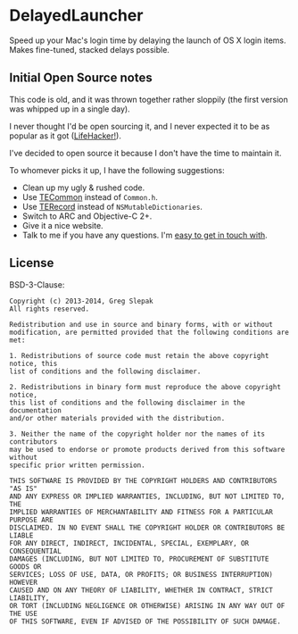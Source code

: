 # DelayedLauncher

Speed up your Mac's login time by delaying the launch of OS X login items. Makes fine-tuned, stacked delays possible.

## Initial Open Source notes

This code is old, and it was thrown together rather sloppily (the first version was whipped up in a single day).

I never thought I'd be open sourcing it, and I never expected it to be as popular as it got ([LifeHacker!](http://lifehacker.com/delayedlauncher-delays-the-startup-time-of-login-items-506597597)).

I've decided to open source it because I don't have the time to maintain it.

To whomever picks it up, I have the following suggestions:

- Clean up my ugly & rushed code.
- Use [TECommon](https://github.com/taoeffect/TECommon) instead of `Common.h`.
- Use [TERecord](https://github.com/taoeffect/TERecord) instead of `NSMutableDictionaries`.
- Switch to ARC and Objective-C 2+.
- Give it a nice website.
- Talk to me if you have any questions. I'm [easy to get in touch with](http://dns.dnschain.net/id/greg).

## License

BSD-3-Clause:

    Copyright (c) 2013-2014, Greg Slepak
    All rights reserved.

    Redistribution and use in source and binary forms, with or without
    modification, are permitted provided that the following conditions are met:

    1. Redistributions of source code must retain the above copyright notice, this
    list of conditions and the following disclaimer.

    2. Redistributions in binary form must reproduce the above copyright notice,
    this list of conditions and the following disclaimer in the documentation
    and/or other materials provided with the distribution.

    3. Neither the name of the copyright holder nor the names of its contributors
    may be used to endorse or promote products derived from this software without
    specific prior written permission.

    THIS SOFTWARE IS PROVIDED BY THE COPYRIGHT HOLDERS AND CONTRIBUTORS "AS IS"
    AND ANY EXPRESS OR IMPLIED WARRANTIES, INCLUDING, BUT NOT LIMITED TO, THE
    IMPLIED WARRANTIES OF MERCHANTABILITY AND FITNESS FOR A PARTICULAR PURPOSE ARE
    DISCLAIMED. IN NO EVENT SHALL THE COPYRIGHT HOLDER OR CONTRIBUTORS BE LIABLE
    FOR ANY DIRECT, INDIRECT, INCIDENTAL, SPECIAL, EXEMPLARY, OR CONSEQUENTIAL
    DAMAGES (INCLUDING, BUT NOT LIMITED TO, PROCUREMENT OF SUBSTITUTE GOODS OR
    SERVICES; LOSS OF USE, DATA, OR PROFITS; OR BUSINESS INTERRUPTION) HOWEVER
    CAUSED AND ON ANY THEORY OF LIABILITY, WHETHER IN CONTRACT, STRICT LIABILITY,
    OR TORT (INCLUDING NEGLIGENCE OR OTHERWISE) ARISING IN ANY WAY OUT OF THE USE
    OF THIS SOFTWARE, EVEN IF ADVISED OF THE POSSIBILITY OF SUCH DAMAGE.
